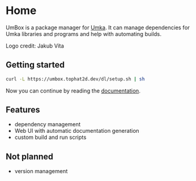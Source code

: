 # Home

UmBox is a package manager for [Umka](https://github.com/vtereshkov/umka-lang).
It can manage dependencies for Umka libraries and programs and help with
automating builds.

Logo credit: Jakub Víta

## Getting started

```sh
curl -L https://umbox.tophat2d.dev/dl/setup.sh | sh
```

Now you can continue by reading the [documentation](/docs/user/guides/02-getting-started.md).

## Features

- dependency management
- Web UI with automatic documentation generation
- custom build and run scripts

## Not planned

- version management
